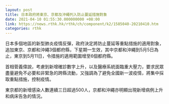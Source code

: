 ```yaml
---
layout: post
title: 日本政府將東京、京都及沖繩列入防止蔓延措施對象
date: 2021-04-10 01:55:30.000000000 +08:00
link: https://news.rthk.hk/rthk/ch/component/k2/1585040-20210410.htm
categories: rthk
---
```


日本多個地區的新型肺炎疫情反彈，政府決定將防止蔓延等重點措施的適用對象，追加東京、京都和沖繩3個都府縣，下星期一生效，其中京都和沖繩到5月5日為止，東京到5月11日，令措施的適用範圍增至6個都府縣。

首相菅義偉說，考慮到新增確診數字上升，以及醫療系統面臨重大壓力，要求民眾盡量避免不必要和非緊急的跨縣流動，又強調為了避免全國新一波疫情，將集中採取重點措施，控制疫情。

東京都的新增感染人數連續三日超過500人，京都和沖繩亦明顯出現新增病例上升和病床告急的情況。
